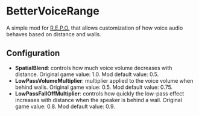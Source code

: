# BetterVoiceRange

A simple mod for [R.E.P.O.](https://store.steampowered.com/app/3241660/REPO/) that allows customization of how voice audio behaves based on distance and walls.

## Configuration

- **SpatialBlend**: controls how much voice volume decreases with distance. Original game value: 1.0. Mod default value: 0.5.
- **LowPassVolumeMultiplier**: multiplier applied to the voice volume when behind walls. Original game value: 0.5. Mod default value: 0.75.
- **LowPassFallOffMultiplier**: controls how quickly the low-pass effect increases with distance when the speaker is behind a wall. Original game value: 0.8. Mod default value: 0.9.

